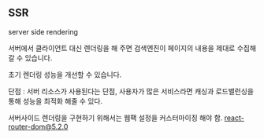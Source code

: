 ## SSR
 server side rendering 

 서버에서 클라이언트 대신 렌더링을 해 주면 검색엔진이 페이지의 내용을 제대로 수집해갈 수 있습니다.

 초기 렌더링 성능을 개선할 수 있습니다.
 
 단점 : 서버 리소스가 사용된다는 단점, 사용자가 많은 서비스라면 캐싱과 로드밸런싱을 통해 성능을 최적화 해줄 수 있다.


 서버사이드 렌더링을 구현하기 위해서는 웹팩 설정을 커스터마이징 해야 함.
 react-router-dom@5.2.0